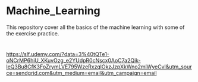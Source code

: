 # Machine_Learning
This repository cover all the basics of the machine learning with some of the exercise practice.
#

https://slf.udemy.com/?data=3%40tQTe1-oNCrMP6hiU_XKuvOzg_e2YUdpR0cNscx0AoC7a2Qik-leQ3Bu8CfK3FoZrymLVE795WzeRxzqlOkzJzpXkWno2mlWyeCvI&utm_source=sendgrid.com&utm_medium=email&utm_campaign=email
